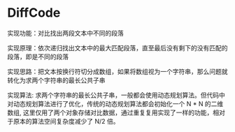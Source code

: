 # DiffCode
实现功能：对比找出两段文本中不同的段落

实现原理：依次递归找出文本中的最大匹配段落，直至最后没有剩下的没有匹配的段落，即是不同的段落

实现思路：把文本按换行符切分成数组，如果将数组视为一个字符串，那么问题就转化为求两个字符串的最长公共子串

实现算法: 求两个字符串的最长公共子串，一般都会使用动态规划算法。但代码中对动态规划算法进行了优化，传统的动态规划算法都会初始化一个 N * N 的二维数组, 这里仅用了两个对象存储对比数据，通过重复复用实现了一样的功能，相对于原本的算法空间复杂度减少了 N/2 倍。

